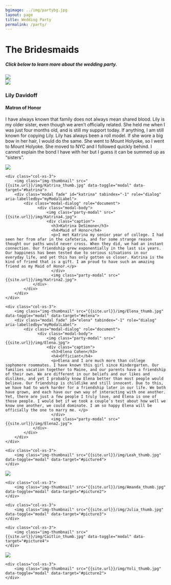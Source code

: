 ```yaml
---
bgimage: ../img/partybg.jpg
layout: page
title: Wedding Party
permalink: /party/
---
```


<h1>The Bridesmaids</h1>
<h5>Click below to learn more about the wedding party.</h3>
<div class="row">
    <div class="col-xs-3">
        <img class="img-thumbnail" src="{{site.url}}/img/Lily_thumb.jpg" data-toggle="modal" data-target="#lily">
        <div class="modal fade" id="lily" tabindex="-1" role="dialog" aria-labelledby="myModalLabel">
            <div class="modal-dialog" role="document">
                  <div class="modal-body">
                      <img class="party-modal" src="{{site.url}}/img/Lily.jpg">
                      <div class="caption">
                        <h3>Lily Davidoff</h3>
                        <h4>Matron of Honor</h4>
                        <p>I have always known that family does not always mean shared blood. Lily is my older sister, even though we aren’t officially related. She held me when I was just four months old, and is still my support today. If anything, I am still known for copying Lily. Lily has always been a roll model. If she wore a big bow in her hair, I would do the same. She went to Mount Holyoke, so I went to Mount Holyoke. She moved to NYC and I followed quickly behind. I cannot explain the bond I have with her but I guess it can be summed up as “sisters”.</p>
                        </div>
                        <img class="party-modal" src="{{site.url}}/img/Lily2.jpg">
                </div>
            </div>
        </div>
    </div>

    <div class="col-xs-3">
        <img class="img-thumbnail" src="{{site.url}}/img/Katrina_thumb.jpg" data-toggle="modal" data-target="#katrina">
        <div class="modal fade" id="katrina" tabindex="-1" role="dialog" aria-labelledby="myModalLabel">
            <div class="modal-dialog" role="document">
                  <div class="modal-body">
                      <img class="party-modal" src="{{site.url}}/img/Katrina4.jpg">
                      <div class="caption">
                        <h3>Katrina DeSimone</h3>
                        <h4>Maid of Honor</h4>
                        <p>I met Katrina my senior year of college. I had seen her from afar in the cafeteria, and for some strange reason thought our paths would never cross. When they did, we had an instant connection. Our friendship grew exponentially in the last six years. Our happiness has been tested due to serious situations in our everyday life, and yet this has only gotten us closer. Katrina is the kind of friend that is a gift. I am proud to have such an amazing friend as my Maid of Honor.</p>
                        </div>
                        <img class="party-modal" src="{{site.url}}/img/Katrina2.jpg">
                </div>
            </div>
        </div>
    </div>

    <div class="col-xs-3">
        <img class="img-thumbnail" src="{{site.url}}/img/Elena_thumb.jpg" data-toggle="modal" data-target="#elena">
        <div class="modal fade" id="elena" tabindex="-1" role="dialog" aria-labelledby="myModalLabel">
            <div class="modal-dialog" role="document">
                  <div class="modal-body">
                      <img class="party-modal" src="{{site.url}}/img/Elena.jpg">
                      <div class="caption">
                        <h3>Elena Cohen</h3>
                        <h4>Officiant</h4>
                        <p>Elena and I are much more than college sophomore roommates. I have known this girl since Kindergarten. Our families vacation together to Maine, and our parents have a friendship of their own. We are different in our beliefs and our likes and dislikes, and yet I probably know Elena better than most people would believe. Our friendship is childlike and still innocent. Due to this, we have had to work harder for a friendship later in our life. We both have grown, and each have our own way of interacting with one another. Yet, there are just a few people I truly love, and Elena is one of those people. I would bet if we took a couple’s test about how well we know one another, we could dominate. I am so happy Elena will be officially the one to marry me. </p>
                        </div>
                        <img class="party-modal" src="{{site.url}}/img/Elena2.jpg">
                </div>
            </div>
        </div>
    </div>

    <div class="col-xs-3">
        <img class="img-thumbnail" src="{{site.url}}/img/Leah_thumb.jpg" data-toggle="modal" data-target="#picture4">
    </div>
</div>

<div class="row">
    <div class="col-xs-3">
        <img class="img-thumbnail" src="{{site.url}}/img/Sally_thumb.jpg" data-toggle="modal" data-target="#picture1">
    </div>

    <div class="col-xs-3">
        <img class="img-thumbnail" src="{{site.url}}/img/Amanda_thumb.jpg" data-toggle="modal" data-target="#picture2">
    </div>

    <div class="col-xs-3">
        <img class="img-thumbnail" src="{{site.url}}/img/Julia_thumb.jpg" data-toggle="modal" data-target="#picture3">
    </div>

    <div class="col-xs-3">
        <img class="img-thumbnail" src="{{site.url}}/img/Caitlin_thumb.jpg" data-toggle="modal" data-target="#picture4">
    </div>
</div>

<div class="row">
    <div class="col-xs-3">
        <img class="img-thumbnail" src="{{site.url}}/img/Laura_thumb.jpg" data-toggle="modal" data-target="#picture1">
    </div>

    <div class="col-xs-3">
        <img class="img-thumbnail" src="{{site.url}}/img/Yoli_thumb.jpg" data-toggle="modal" data-target="#picture2">
    </div>
</div>
